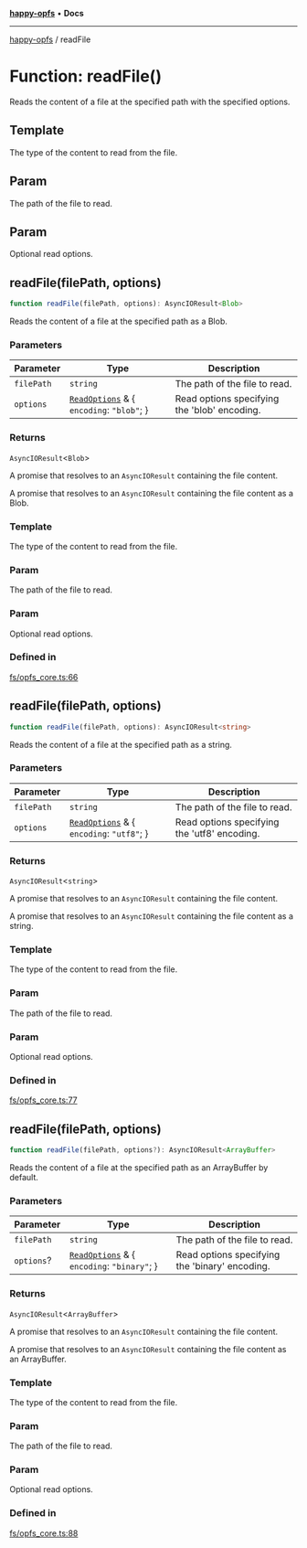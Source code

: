 [**happy-opfs**](../README.md) • **Docs**

***

[happy-opfs](../README.md) / readFile

# Function: readFile()

Reads the content of a file at the specified path with the specified options.

## Template

The type of the content to read from the file.

## Param

The path of the file to read.

## Param

Optional read options.

## readFile(filePath, options)

```ts
function readFile(filePath, options): AsyncIOResult<Blob>
```

Reads the content of a file at the specified path as a Blob.

### Parameters

| Parameter | Type | Description |
| ------ | ------ | ------ |
| `filePath` | `string` | The path of the file to read. |
| `options` | [`ReadOptions`](../interfaces/ReadOptions.md) & \{ `encoding`: `"blob"`; \} | Read options specifying the 'blob' encoding. |

### Returns

`AsyncIOResult`\<`Blob`\>

A promise that resolves to an `AsyncIOResult` containing the file content.

A promise that resolves to an `AsyncIOResult` containing the file content as a Blob.

### Template

The type of the content to read from the file.

### Param

The path of the file to read.

### Param

Optional read options.

### Defined in

[fs/opfs\_core.ts:66](https://github.com/JiangJie/happy-opfs/blob/3f62bbf8fdd56458cded8789b78dded5dd27b670/src/fs/opfs_core.ts#L66)

## readFile(filePath, options)

```ts
function readFile(filePath, options): AsyncIOResult<string>
```

Reads the content of a file at the specified path as a string.

### Parameters

| Parameter | Type | Description |
| ------ | ------ | ------ |
| `filePath` | `string` | The path of the file to read. |
| `options` | [`ReadOptions`](../interfaces/ReadOptions.md) & \{ `encoding`: `"utf8"`; \} | Read options specifying the 'utf8' encoding. |

### Returns

`AsyncIOResult`\<`string`\>

A promise that resolves to an `AsyncIOResult` containing the file content.

A promise that resolves to an `AsyncIOResult` containing the file content as a string.

### Template

The type of the content to read from the file.

### Param

The path of the file to read.

### Param

Optional read options.

### Defined in

[fs/opfs\_core.ts:77](https://github.com/JiangJie/happy-opfs/blob/3f62bbf8fdd56458cded8789b78dded5dd27b670/src/fs/opfs_core.ts#L77)

## readFile(filePath, options)

```ts
function readFile(filePath, options?): AsyncIOResult<ArrayBuffer>
```

Reads the content of a file at the specified path as an ArrayBuffer by default.

### Parameters

| Parameter | Type | Description |
| ------ | ------ | ------ |
| `filePath` | `string` | The path of the file to read. |
| `options`? | [`ReadOptions`](../interfaces/ReadOptions.md) & \{ `encoding`: `"binary"`; \} | Read options specifying the 'binary' encoding. |

### Returns

`AsyncIOResult`\<`ArrayBuffer`\>

A promise that resolves to an `AsyncIOResult` containing the file content.

A promise that resolves to an `AsyncIOResult` containing the file content as an ArrayBuffer.

### Template

The type of the content to read from the file.

### Param

The path of the file to read.

### Param

Optional read options.

### Defined in

[fs/opfs\_core.ts:88](https://github.com/JiangJie/happy-opfs/blob/3f62bbf8fdd56458cded8789b78dded5dd27b670/src/fs/opfs_core.ts#L88)
